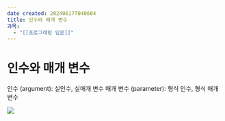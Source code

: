 ```yaml
---
date created: 20240617T040604
title: 인수와 매개 변수
과목:
  - "[[프로그래밍 입문]]"
---
```


# 인수와 매개 변수

인수 (argument): 실인수, 실매개 변수
매개 변수 (parameter): 형식 인수, 형식 매개 변수

![](https://i.imgur.com/Lls9RWo.png)
